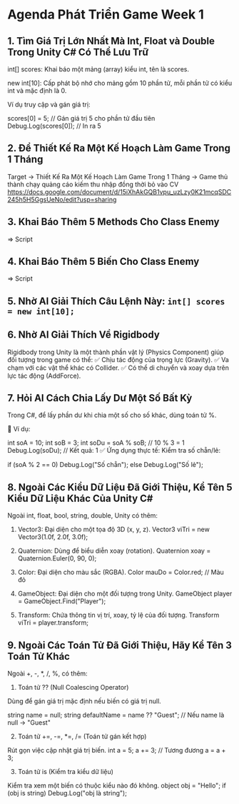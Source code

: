 # Agenda Phát Triển Game Week 1

## 1. Tìm Giá Trị Lớn Nhất Mà Int, Float và Double Trong Unity C# Có Thể Lưu Trữ
int[] scores: Khai báo một mảng (array) kiểu int, tên là scores.

new int[10]: Cấp phát bộ nhớ cho mảng gồm 10 phần tử, mỗi phần tử có kiểu int và mặc định là 0.

Ví dụ truy cập và gán giá trị:

scores[0] = 5;   // Gán giá trị 5 cho phần tử đầu tiên  
Debug.Log(scores[0]); // In ra 5  

## 2. Để Thiết Kế Ra Một Kế Hoạch Làm Game Trong 1 Tháng
Target -> Thiết Kế Ra Một Kế Hoạch Làm Game Trong 1 Tháng -> Game thủ thành chạy quảng cáo kiếm thu nhập đồng thời bỏ vào CV
https://docs.google.com/document/d/15iXhAkGQB1vpu_uzLzy0K21mcqSDC245h5H5GgsUeNo/edit?usp=sharing

## 3. Khai Báo Thêm 5 Methods Cho Class Enemy
=> Script

## 4. Khai Báo Thêm 5 Biến Cho Class Enemy
=> Script

## 5. Nhờ AI Giải Thích Câu Lệnh Này: `int[] scores = new int[10];`

## 6. Nhờ AI Giải Thích Về Rigidbody
Rigidbody trong Unity là một thành phần vật lý (Physics Component) giúp đối tượng trong game có thể:
✅ Chịu tác động của trọng lực (Gravity).
✅ Va chạm với các vật thể khác có Collider.
✅ Có thể di chuyển và xoay dựa trên lực tác động (AddForce).

## 7. Hỏi AI Cách Chia Lấy Dư Một Số Bất Kỳ
Trong C#, để lấy phần dư khi chia một số cho số khác, dùng toán tử %.

🔹 Ví dụ:

int soA = 10;
int soB = 3;
int soDu = soA % soB; // 10 % 3 = 1
Debug.Log(soDu); // Kết quả: 1
✅ Ứng dụng thực tế: Kiểm tra số chẵn/lẻ:

if (soA % 2 == 0) Debug.Log("Số chẵn");
else Debug.Log("Số lẻ");

## 8. Ngoài Các Kiểu Dữ Liệu Đã Giới Thiệu, Kể Tên 5 Kiểu Dữ Liệu Khác Của Unity C#
Ngoài int, float, bool, string, double, Unity có thêm:

1. Vector3: Đại diện cho một tọa độ 3D (x, y, z).
Vector3 viTri = new Vector3(1.0f, 2.0f, 3.0f);

2. Quaternion: Dùng để biểu diễn xoay (rotation).
Quaternion xoay = Quaternion.Euler(0, 90, 0);

3. Color: Đại diện cho màu sắc (RGBA).
Color mauDo = Color.red; // Màu đỏ

4. GameObject: Đại diện cho một đối tượng trong Unity.
GameObject player = GameObject.Find("Player");

5. Transform: Chứa thông tin vị trí, xoay, tỷ lệ của đối tượng.
Transform viTri = player.transform;

## 9. Ngoài Các Toán Tử Đã Giới Thiệu, Hãy Kể Tên 3 Toán Tử Khác

Ngoài +, -, *, /, %, có thêm:

1. Toán tử ?? (Null Coalescing Operator)

Dùng để gán giá trị mặc định nếu biến có giá trị null.

string name = null;
string defaultName = name ?? "Guest"; // Nếu name là null → "Guest"

2. Toán tử +=, -=, *=, /= (Toán tử gán kết hợp)

Rút gọn việc cập nhật giá trị biến.
int a = 5;
a += 3; // Tương đương a = a + 3;

3. Toán tử is (Kiểm tra kiểu dữ liệu)

Kiểm tra xem một biến có thuộc kiểu nào đó không.
object obj = "Hello";
if (obj is string) Debug.Log("obj là string");

